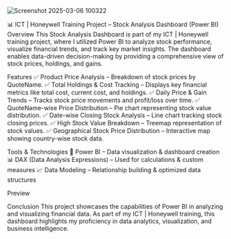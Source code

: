 ![Screenshot 2025-03-06 100322](https://github.com/user-attachments/assets/2988c66a-f119-42ff-ad66-6638a8f3f228)



📊 ICT | Honeywell Training Project – Stock Analysis Dashboard (Power BI)
Overview
This Stock Analysis Dashboard is part of my ICT | Honeywell training project, where I utilized Power BI to analyze stock performance, visualize financial trends, and track key market insights. The dashboard enables data-driven decision-making by providing a comprehensive view of stock prices, holdings, and gains.

Features
✅ Product Price Analysis – Breakdown of stock prices by QuoteName.
✅ Total Holdings & Cost Tracking – Displays key financial metrics like total cost, current cost, and holdings.
✅ Daily Price & Gain Trends – Tracks stock price movements and profit/loss over time.
✅ QuoteName-wise Price Distribution – Pie chart representing stock value distribution.
✅ Date-wise Closing Stock Analysis – Line chart tracking stock closing prices.
✅ High Stock Value Breakdown – Treemap representation of stock values.
✅ Geographical Stock Price Distribution – Interactive map showing country-wise stock data.

Tools & Technologies
🚀 Power BI – Data visualization & dashboard creation
📊 DAX (Data Analysis Expressions) – Used for calculations & custom measures
📈 Data Modeling – Relationship building & optimized data structures

Preview

Conclusion
This project showcases the capabilities of Power BI in analyzing and visualizing financial data. As part of my ICT | Honeywell training, this dashboard highlights my proficiency in data analytics, visualization, and business intelligence.





